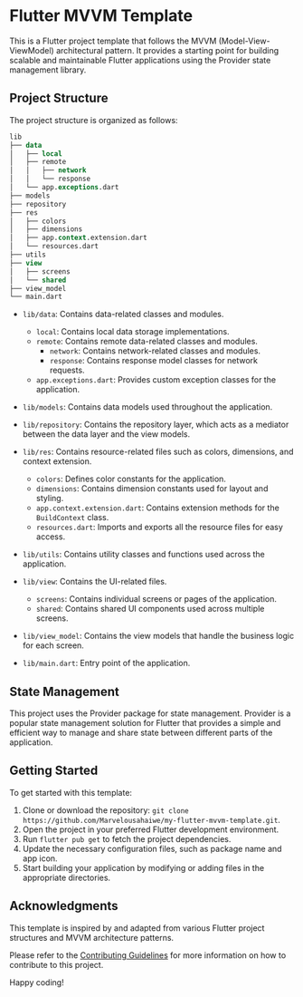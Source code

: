 # Flutter MVVM Template

This is a Flutter project template that follows the MVVM (Model-View-ViewModel) architectural pattern. It provides a starting point for building scalable and maintainable Flutter applications using the Provider state management library.

## Project Structure

The project structure is organized as follows:

```sql
lib
├── data
│   ├── local
│   ├── remote
│   │   ├── network
│   │   └── response
│   └── app.exceptions.dart
├── models
├── repository
├── res
│   ├── colors
│   ├── dimensions
│   ├── app.context.extension.dart
│   └── resources.dart
├── utils
├── view
│   ├── screens
│   └── shared
├── view_model
└── main.dart
```


- `lib/data`: Contains data-related classes and modules.
  - `local`: Contains local data storage implementations.
  - `remote`: Contains remote data-related classes and modules.
    - `network`: Contains network-related classes and modules.
    - `response`: Contains response model classes for network requests.
  - `app.exceptions.dart`: Provides custom exception classes for the application.

- `lib/models`: Contains data models used throughout the application.

- `lib/repository`: Contains the repository layer, which acts as a mediator between the data layer and the view models.

- `lib/res`: Contains resource-related files such as colors, dimensions, and context extension.
  - `colors`: Defines color constants for the application.
  - `dimensions`: Contains dimension constants used for layout and styling.
  - `app.context.extension.dart`: Contains extension methods for the `BuildContext` class.
  - `resources.dart`: Imports and exports all the resource files for easy access.

- `lib/utils`: Contains utility classes and functions used across the application.

- `lib/view`: Contains the UI-related files.
  - `screens`: Contains individual screens or pages of the application.
  - `shared`: Contains shared UI components used across multiple screens.

- `lib/view_model`: Contains the view models that handle the business logic for each screen.

- `lib/main.dart`: Entry point of the application.

## State Management

This project uses the Provider package for state management. Provider is a popular state management solution for Flutter that provides a simple and efficient way to manage and share state between different parts of the application.

## Getting Started

To get started with this template:

1. Clone or download the repository: `git clone https://github.com/Marvelousahaiwe/my-flutter-mvvm-template.git`.
2. Open the project in your preferred Flutter development environment.
3. Run `flutter pub get` to fetch the project dependencies.
4. Update the necessary configuration files, such as package name and app icon.
5. Start building your application by modifying or adding files in the appropriate directories.


## Acknowledgments

This template is inspired by and adapted from various Flutter project structures and MVVM architecture patterns.

Please refer to the [Contributing Guidelines](CONTRIBUTING.md) for more information on how to contribute to this project.

Happy coding!



